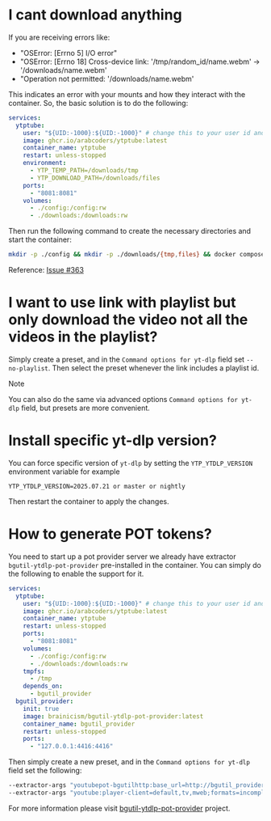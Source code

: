 # I cant download anything

If you are receiving errors like:
- "OSError: [Errno 5] I/O error"
- "OSError: [Errno 18] Cross-device link: '/tmp/random_id/name.webm' -> '/downloads/name.webm'
- "Operation not permitted: '/downloads/name.webm'

This indicates an error with your mounts and how they interact with the container. So, the basic solution is to do the following:

```yaml
services:
  ytptube:
    user: "${UID:-1000}:${UID:-1000}" # change this to your user id and group id, for example: "1000:1000"
    image: ghcr.io/arabcoders/ytptube:latest
    container_name: ytptube
    restart: unless-stopped
    environment:
      - YTP_TEMP_PATH=/downloads/tmp
      - YTP_DOWNLOAD_PATH=/downloads/files
    ports:
      - "8081:8081"
    volumes:
      - ./config:/config:rw
      - ./downloads:/downloads:rw
```

Then run the following command to create the necessary directories and start the container:

```bash
mkdir -p ./config && mkdir -p ./downloads/{tmp,files} && docker compose -f compose.yaml up -d
```

Reference: [Issue #363](https://github.com/arabcoders/ytptube/issues/363)

# I want to use link with playlist but only download the video not all the videos in the playlist?

Simply create a preset, and in the `Command options for yt-dlp` field set `--no-playlist`. Then select the preset 
whenever the link includes a playlist id.

> [!NOTE]
> You can also do the same via advanced options `Command options for yt-dlp` field, but presets are more convenient.

# Install specific yt-dlp version?

You can force specific version of `yt-dlp` by setting the `YTP_YTDLP_VERSION` environment variable for example

```env
YTP_YTDLP_VERSION=2025.07.21 or master or nightly
```

Then restart the container to apply the changes.

# How to generate POT tokens?

You need to start up a pot provider server we already have extractor `bgutil-ytdlp-pot-provider` pre-installed in the container.
You can simply do the following to enable the support for it.

```yaml
services:
  ytptube:
    user: "${UID:-1000}:${UID:-1000}" # change this to your user id and group id, for example: "1000:1000"
    image: ghcr.io/arabcoders/ytptube:latest
    container_name: ytptube
    restart: unless-stopped
    ports:
      - "8081:8081"
    volumes:
      - ./config:/config:rw
      - ./downloads:/downloads:rw
    tmpfs:
      - /tmp
    depends_on:
      - bgutil_provider
  bgutil_provider:
    init: true
    image: brainicism/bgutil-ytdlp-pot-provider:latest
    container_name: bgutil_provider
    restart: unless-stopped
    ports:
      - "127.0.0.1:4416:4416"
```

Then simply create a new preset, and in the `Command options for yt-dlp` field set the following:

```bash
--extractor-args "youtubepot-bgutilhttp:base_url=http://bgutil_provider:4416;disable_innertube=1" 
--extractor-args "youtube:player-client=default,tv,mweb;formats=incomplete"
```
For more information please visit [bgutil-ytdlp-pot-provider](https://github.com/Brainicism/bgutil-ytdlp-pot-provider) project.
